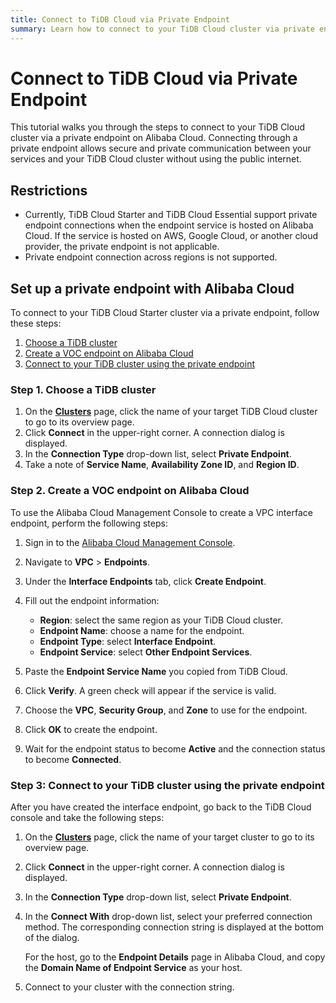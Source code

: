 ```yaml
---
title: Connect to TiDB Cloud via Private Endpoint
summary: Learn how to connect to your TiDB Cloud cluster via private endpoint.
---
```


# Connect to TiDB Cloud via Private Endpoint

This tutorial walks you through the steps to connect to your TiDB Cloud cluster via a private endpoint on Alibaba Cloud. Connecting through a private endpoint allows secure and private communication between your services and your TiDB Cloud cluster without using the public internet.

## Restrictions

- Currently, TiDB Cloud Starter and TiDB Cloud Essential support private endpoint connections when the endpoint service is hosted on Alibaba Cloud. If the service is hosted on AWS, Google Cloud, or another cloud provider, the private endpoint is not applicable.
- Private endpoint connection across regions is not supported.

## Set up a private endpoint with Alibaba Cloud

To connect to your TiDB Cloud Starter cluster via a private endpoint, follow these steps:

1. [Choose a TiDB cluster](#step-1-choose-a-tidb-cluster)
2. [Create a VOC endpoint on Alibaba Cloud](#step-2-create-a-voc-endpoint-on-alibaba-cloud)
3. [Connect to your TiDB cluster using the private endpoint](#step-3-connect-to-your-tidb-cluster-using-the-private-endpoint)

### Step 1. Choose a TiDB cluster

1. On the [**Clusters**](https://tidbcloud.com/project/clusters) page, click the name of your target TiDB Cloud cluster to go to its overview page.
2. Click **Connect** in the upper-right corner. A connection dialog is displayed.
3. In the **Connection Type** drop-down list, select **Private Endpoint**.
4. Take a note of **Service Name**, **Availability Zone ID**, and **Region ID**.

### Step 2. Create a VOC endpoint on Alibaba Cloud

To use the Alibaba Cloud Management Console to create a VPC interface endpoint, perform the following steps:

1. Sign in to the [Alibaba Cloud Management Console](https://account.alibabacloud.com/login/login.htm).
2. Navigate to **VPC** > **Endpoints**.
3. Under the **Interface Endpoints** tab, click **Create Endpoint**.
4. Fill out the endpoint information:
    - **Region**: select the same region as your TiDB Cloud cluster.
    - **Endpoint Name**: choose a name for the endpoint.
    - **Endpoint Type**: select **Interface Endpoint**.
    - **Endpoint Service**: select **Other Endpoint Services**.

5. Paste the **Endpoint Service Name** you copied from TiDB Cloud.
6. Click **Verify**. A green check will appear if the service is valid.
7. Choose the **VPC**, **Security Group**, and **Zone** to use for the endpoint.
8. Click **OK** to create the endpoint.
9. Wait for the endpoint status to become **Active** and the connection status to become **Connected**.

### Step 3: Connect to your TiDB cluster using the private endpoint

After you have created the interface endpoint, go back to the TiDB Cloud console and take the following steps:

1. On the [**Clusters**](https://tidbcloud.com/project/clusters) page, click the name of your target cluster to go to its overview page.
2. Click **Connect** in the upper-right corner. A connection dialog is displayed.
3. In the **Connection Type** drop-down list, select **Private Endpoint**.
4. In the **Connect With** drop-down list, select your preferred connection method. The corresponding connection string is displayed at the bottom of the dialog.

    For the host, go to the **Endpoint Details** page in Alibaba Cloud, and copy the **Domain Name of Endpoint Service** as your host.

5. Connect to your cluster with the connection string.
